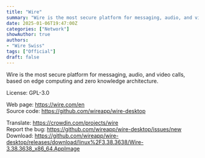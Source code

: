 ```yaml
---
title: "Wire"
summary: "Wire is the most secure platform for messaging, audio, and video calls, based on edge computing and zero knowledge architecture."
date: 2025-01-06T19:47:00Z
categories: ["Network"]
showAuthor: true
authors:
- "Wire Swiss"
tags: ["Official"]
draft: false
---
```


Wire is the most secure platform for messaging, audio, and video calls, based on edge computing and zero knowledge architecture.

License: GPL-3.0

Web page: <https://wire.com/en>  
Source code: <https://github.com/wireapp/wire-desktop>

Translate: <https://crowdin.com/projects/wire>  
Report the bug: <https://github.com/wireapp/wire-desktop/issues/new>  
Download: <https://github.com/wireapp/wire-desktop/releases/download/linux%2F3.38.3638/Wire-3.38.3638_x86_64.AppImage>
